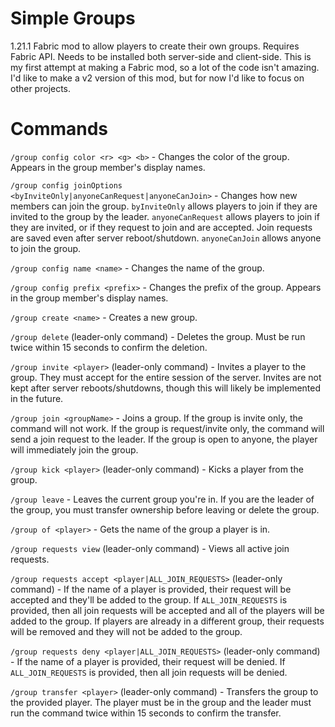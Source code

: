 # Simple Groups
1.21.1 Fabric mod to allow players to create their own groups. 
Requires Fabric API. Needs to be installed both server-side and client-side.
This is my first attempt at making a Fabric mod, so a lot of the code isn't amazing. I'd like to make a v2 version of this mod, but for now I'd like to focus on other projects.



# Commands
`/group config color <r> <g> <b>` - Changes the color of the group. Appears in the group member's display names.

`/group config joinOptions <byInviteOnly|anyoneCanRequest|anyoneCanJoin>` - Changes how new members can join the group. `byInviteOnly` allows players to join if they are invited to the group by the leader. `anyoneCanRequest` allows players to join if they are invited, or if they request to join and are accepted. Join requests are saved even after server reboot/shutdown. `anyoneCanJoin` allows anyone to join the group.

`/group config name <name>` - Changes the name of the group.

`/group config prefix <prefix>` - Changes the prefix of the group. Appears in the group member's display names.

`/group create <name>` - Creates a new group.

`/group delete` (leader-only command) - Deletes the group. Must be run twice within 15 seconds to confirm the deletion.

`/group invite <player>` (leader-only command) - Invites a player to the group. They must accept for the entire session of the server. Invites are not kept after server reboots/shutdowns, though this will likely be implemented in the future.

`/group join <groupName>` - Joins a group. If the group is invite only, the command will not work. If the group is request/invite only, the command will send a join request to the leader. If the group is open to anyone, the player will immediately join the group.

`/group kick <player>` (leader-only command) - Kicks a player from the group.

`/group leave` - Leaves the current group you're in. If you are the leader of the group, you must transfer ownership before leaving or delete the group.

`/group of <player>` - Gets the name of the group a player is in.

`/group requests view` (leader-only command) - Views all active join requests.

`/group requests accept <player|ALL_JOIN_REQUESTS>` (leader-only command) - If the name of a player is provided, their request will be accepted and they'll be added to the group. If `ALL_JOIN_REQUESTS` is provided, then all join requests will be accepted and all of the players will be added to the group. If players are already in a different group, their requests will be removed and they will not be added to the group.

`/group requests deny <player|ALL_JOIN_REQUESTS>` (leader-only command) - If the name of a player is provided, their request will be denied. If `ALL_JOIN_REQUESTS` is provided, then all join requests will be denied.

`/group transfer <player>` (leader-only command) - Transfers the group to the provided player. The player must be in the group and the leader must run the command twice within 15 seconds to confirm the transfer.
